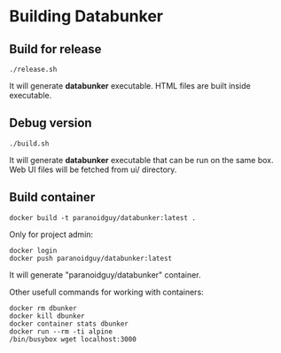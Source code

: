 # Building Databunker

## Build for release

```
./release.sh
```

It will generate **databunker** executable. HTML files are built inside executable.

## Debug version

```
./build.sh
```

It will generate **databunker** executable that can be run on the same box.
Web UI files will be fetched from ui/ directory.

## Build container

```
docker build -t paranoidguy/databunker:latest .
```

Only for project admin:

```
docker login
docker push paranoidguy/databunker:latest
```

It will generate "paranoidguy/databunker" container.

Other usefull commands for working with containers:

```
docker rm dbunker
docker kill dbunker
docker container stats dbunker
docker run --rm -ti alpine
/bin/busybox wget localhost:3000
```
